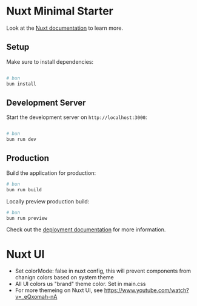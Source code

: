 # Nuxt Minimal Starter

Look at the [Nuxt documentation](https://nuxt.com/docs/getting-started/introduction) to learn more.

## Setup

Make sure to install dependencies:

```bash

# bun
bun install
```

## Development Server

Start the development server on `http://localhost:3000`:

```bash

# bun
bun run dev
```

## Production

Build the application for production:

```bash
# bun
bun run build
```

Locally preview production build:

```bash
# bun
bun run preview
```

Check out the [deployment documentation](https://nuxt.com/docs/getting-started/deployment) for more information.


# Nuxt UI
- Set colorMode: false in nuxt config, this will prevent components from chanign colors based on system theme
- All UI colors us "brand" theme color. Set in main.css
- For more themeing on Nuxt UI, see https://www.youtube.com/watch?v=_eQxomah-nA